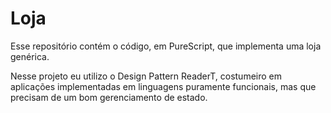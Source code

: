 # Loja

Esse repositório contém o código, em PureScript, que implementa uma loja genérica.

Nesse projeto eu utilizo o Design Pattern ReaderT, costumeiro em aplicações implementadas
em linguagens puramente funcionais, mas que precisam de um bom gerenciamento de estado.
